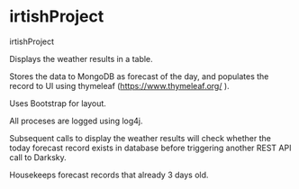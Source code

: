 # irtishProject
irtishProject

Displays the weather results in a table. 

Stores the data to MongoDB as forecast of the day, and populates the record to UI using thymeleaf (https://www.thymeleaf.org/
). 

Uses Bootstrap for layout. 

All proceses are logged using log4j. 

Subsequent calls to display the weather results will check whether the today forecast record exists in database before triggering 
another REST API call to Darksky. 

Housekeeps forecast records that already 3 days old.

